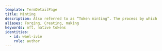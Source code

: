 ```yaml
---
template: TermDetailPage
title: Minting
description: Also referred to as “Token minting”. The process by which new blocks are created.
aliases: Forging, Creating, making
keywords: nft, native tokens
identities:
  - id: wael-ivie
    role: author
---
```


